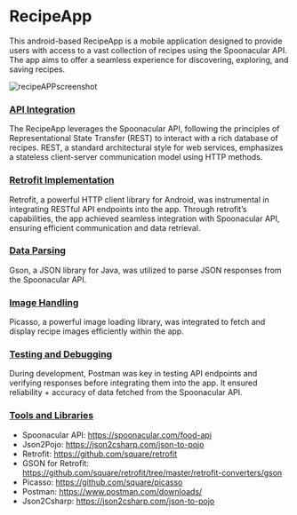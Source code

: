 # **RecipeApp**

This android-based RecipeApp is a mobile application designed to provide users with access to a vast collection of recipes using the Spoonacular API. The app aims to offer a seamless experience for discovering, exploring, and saving recipes.

![recipeAPPscreenshot](https://github.com/Aditya1409/RecipeApp/assets/63818865/9db27a1f-ec4a-4246-8d59-8de91697a4a0)


### <ins>API Integration</ins>
The RecipeApp leverages the Spoonacular API, following the principles of Representational State Transfer (REST) to interact with a rich database of recipes. REST,  a standard architectural style for web services, emphasizes a stateless client-server communication model using HTTP methods.

### <ins>Retrofit Implementation</ins>
Retrofit, a powerful HTTP client library for Android, was instrumental in integrating RESTful API endpoints into the app. Through retrofit’s capabilities, the app achieved seamless integration with Spoonacular API, ensuring efficient communication and data retrieval.

### <ins>Data Parsing</ins>
Gson, a JSON library for Java, was utilized to parse JSON responses from the Spoonacular API.

### <ins>Image Handling</ins>
Picasso, a powerful image loading library, was integrated to fetch and display recipe images efficiently within the app. 

### <ins>Testing and Debugging</ins>
During development, Postman was key in testing API endpoints and verifying responses before integrating them into the app. It ensured reliability + accuracy of data fetched from the Spoonacular API. 

### <ins>Tools and Libraries</ins>
- Spoonacular API: https://spoonacular.com/food-api
- Json2Pojo: https://json2csharp.com/json-to-pojo
- Retrofit: https://github.com/square/retrofit
- GSON for Retrofit: https://github.com/square/retrofit/tree/master/retrofit-converters/gson
- Picasso: https://github.com/square/picasso
- Postman: https://www.postman.com/downloads/
- Json2Csharp: https://json2csharp.com/json-to-pojo
